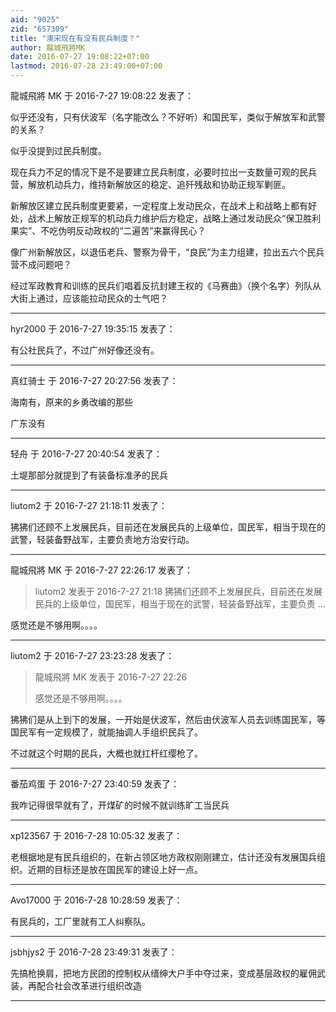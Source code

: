 ```yaml
---
aid: "9025"
zid: "657309"
title: "澳宋现在有没有民兵制度？"
author: 龍城飛將MK
date: 2016-07-27 19:08:22+07:00
lastmod: 2016-07-28 23:49:00+07:00
---
```


龍城飛將 MK 于 2016-7-27 19:08:22 发表了：

似乎还没有，只有伏波军（名字能改么？不好听）和国民军，类似于解放军和武警的关系？

似乎没提到过民兵制度。

现在兵力不足的情况下是不是要建立民兵制度，必要时拉出一支数量可观的民兵营，解放机动兵力，维持新解放区的稳定、追歼残敌和协助正规军剿匪。

新解放区建立民兵制度更要紧，一定程度上发动民众，在战术上和战略上都有好处，战术上解放正规军的机动兵力维护后方稳定，战略上通过发动民众“保卫胜利果实”、不吃伪明反动政权的“二遍苦”来赢得民心？

像广州新解放区，以退伍老兵、警察为骨干，“良民”为主力组建，拉出五六个民兵营不成问题吧？

经过军政教育和训练的民兵们唱着反抗封建王权的《马赛曲》（换个名字）列队从大街上通过，应该能拉动民众的士气吧？

---

hyr2000 于 2016-7-27 19:35:15 发表了：

有公社民兵了，不过广州好像还没有。

---

真红骑士 于 2016-7-27 20:27:56 发表了：

海南有，原来的乡勇改编的那些

广东没有

---

轻舟 于 2016-7-27 20:40:54 发表了：

土堤那部分就提到了有装备标准矛的民兵

---

liutom2 于 2016-7-27 21:18:11 发表了：

狒狒们还顾不上发展民兵，目前还在发展民兵的上级单位，国民军，相当于现在的武警，轻装备野战军，主要负责地方治安行动。

---

龍城飛將 MK 于 2016-7-27 22:26:17 发表了：

> liutom2 发表于 2016-7-27 21:18 狒狒们还顾不上发展民兵，目前还在发展民兵的上级单位，国民军，相当于现在的武警，轻装备野战军，主要负责 ...

感觉还是不够用啊。。。。

---

liutom2 于 2016-7-27 23:23:28 发表了：

> 龍城飛將 MK 发表于 2016-7-27 22:26
>
> 感觉还是不够用啊。。。。

狒狒们是从上到下的发展，一开始是伏波军，然后由伏波军人员去训练国民军，等国民军有一定规模了，就能抽调人手组织民兵了。

不过就这个时期的民兵，大概也就扛杆红缨枪了。

---

番茄鸡蛋 于 2016-7-27 23:40:59 发表了：

我咋记得很早就有了，开煤矿的时候不就训练旷工当民兵

---

xp123567 于 2016-7-28 10:05:32 发表了：

老根据地是有民兵组织的，在新占领区地方政权刚刚建立，估计还没有发展国兵组织。近期的目标还是放在国民军的建设上好一点。

---

Avo17000 于 2016-7-28 10:28:59 发表了：

有民兵的，工厂里就有工人纠察队。

---

jsbhjys2 于 2016-7-28 23:49:31 发表了：

先搞枪换肩，把地方民团的控制权从缙绅大户手中夺过来，变成基层政权的雇佣武装，再配合社会改革进行组织改造

---
